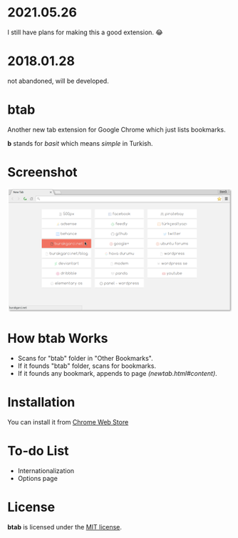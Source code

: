 # 2021.05.26
I still have plans for making this a good extension. 😂

# 2018.01.28
not abandoned, will be developed.

# btab

Another new tab extension for Google Chrome which just lists bookmarks.

**b** stands for _basit_ which means _simple_ in Turkish.

# Screenshot

![btab Screenshot](https://raw.githubusercontent.com/burakgarci/btab/master/images/screenshot.png)

# How btab Works

- Scans for "btab" folder in "Other Bookmarks".
- If it founds "btab" folder, scans for bookmarks.
- If it founds any bookmark, appends to page *(newtab.html#content)*.

# Installation

You can install it from [Chrome Web Store](https://chrome.google.com/webstore/detail/btab/ojjhpknoaagdmjedhcimcickmmphnnbj)

# To-do List

- Internationalization
- Options page

# License

**btab** is licensed under the [MIT license](http://www.opensource.org/licenses/mit-license.php).

